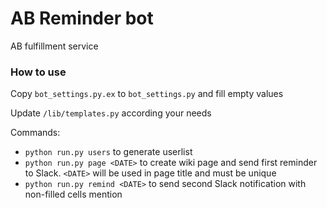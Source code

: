 # AB Reminder bot

AB fulfillment service

### How to use

Copy `bot_settings.py.ex` to `bot_settings.py` and fill empty values

Update `/lib/templates.py` according your needs

Commands:
* `python run.py users` to generate userlist
* `python run.py page <DATE>` to create wiki page and send first reminder to Slack. `<DATE>` will be used in page title and must be unique
* `python run.py remind <DATE>` to send second Slack notification with non-filled cells mention

